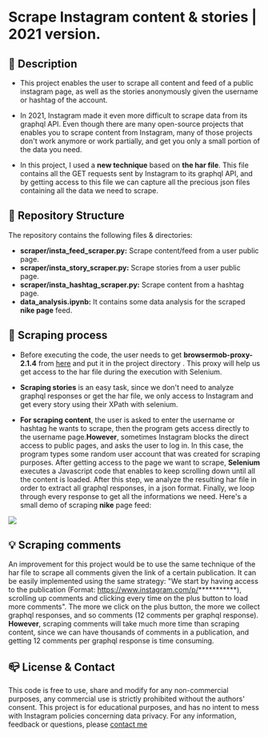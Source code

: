 # Scrape Instagram content & stories | 2021 version.

## :monocle_face: Description
- This project enables the user to scrape all content and feed of a public instagram page, as well as the stories anonymously given the username
 or hashtag of the account.</br>

- In 2021, Instagram made it even more difficult to scrape data from its graphql API. Even though there are many open-source projects that enables you to
 scrape content from Instagram, many of those projects don't work anymore or work partially, and get you only a small portion of the data you need.
 
- In this project, I used a **new technique** based on **the har file**. This file contains all the GET requests sent by Instagram to its graphql API,
and by getting access to this file we can capture all the precious json files containing all the data we need to scrape.


## :rocket: Repository Structure
The repository contains the following files & directories:
- **scraper/insta_feed_scraper.py:** Scrape content/feed from a user public page.
- **scraper/insta_story_scraper.py:** Scrape stories from a user public page.
- **scraper/insta_hashtag_scraper.py:** Scrape content from a hashtag page.
- **data_analysis.ipynb:** It contains some data analysis for the scraped **nike page** feed.

## :scroll: Scraping process

- Before executing the code, the user needs to get **browsermob-proxy-2.1.4** from [here](https://bmp.lightbody.net/) and put it in the project directory
. This proxy will help us get access to the har file during the execution with Selenium.

- **Scraping stories** is an easy task, since we don't need to analyze graphql responses or get the har file, we only access to Instagram and get every story using
their XPath with selenium.

- **For scraping content**, the user is asked to enter the username or hashtag he wants to scrape, then the program gets access
directly to the username page.**However**, sometimes Instagram blocks the direct access to public pages, and asks the user to log in. In this case, the program types
some random user account that was created for scraping purposes. After getting access to the page we want to scrape, **Selenium** executes a Javascript
code that enables to keep scrolling down until all the content is loaded. After this step, we analyze the resulting har file in order to extract all
graphql responses, in a json format. Finally, we loop through every response to get all the informations we need. Here's a small demo of scraping
 **nike** page feed:
 

![](https://j.gifs.com/k8YDNX.gif)


## :bulb: Scraping comments
An improvement for this project would be to use the same technique of the har file to scrape all comments given the link of a certain publication. It can be easily
implemented using the same strategy: "We start by having access to the publication (Format: https://www.instagram.com/p/***********), scrolling up comments and
clicking every time on the plus button to load more comments". The more we click on the plus button, the more we collect graphql responses,
and so comments (12 comments per graphql response). **However**, scraping comments will take much more time than scraping content, since we can have thousands
of comments in a publication, and getting 12 comments per graphql response is time consuming.



## :mailbox_closed: License & Contact
This code is free to use, share and modify for any non-commercial purposes, any commercial use is strictly prohibited without the authors' consent.
This project is for educational purposes, and has no intent to mess with Instagram policies concerning data privacy.
For any information, feedback or questions, please [contact me][anas-email]










[anas-email]: mailto:ahouzi2000@hotmail.fr
